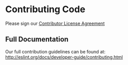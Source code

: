 # Contributing Code

Please sign our [Contributor License Agreement](http://eslint.org/cla)

## Full Documentation

Our full contribution guidelines can be found at:
http://eslint.org/docs/developer-guide/contributing.html
